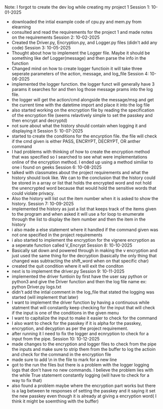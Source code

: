 Note: I forgot to create the dev log while creating my project 1
Session 1: 10-01-2025
- downloaded the intial example code of cpu.py and mem.py from elearning 
- consulted and read the requirements for the project 1 and made notes on the requirements
Session 2: 10-02-2025
- Created the Driver.py, Encryption.py, and Logger.py files (didn't add any code)
Session 3: 10-05-2025
- Thought about how to implement the Logger file. Maybe it should be something like def Logger(message) and then parse the info in the function
- Changed mind on how to create logger functioin it will take three seperate parameters of the action, message, and log_file
Session 4: 10-06-2025
- implemented the logger function. the logger funct will generally have 3 params it searches for and then log those message prams into the log file.
- the logger will get the action/cmd alongside the message/msg and get the current time with the datetime import and place it into the log file
- also started working on the encryption file by reading the specification of the encryption file (seems relavtively simple to set the passkey and then encrypt and decryptd)
- not sure about what the history should contain when logging it and displaying it
Session 5: 10-07-2025
- started to create the conditions for the encyrption file. the file will check if the cmd given is either PASS, ENCRYPT, DECRYPT, OR anther command
- I had problems with thinking of how to create the encryption method that was specified so I searched to see what were implementations online of the encryption method. I ended up using a method similiar to one i found on geeks
Session 6: 10-08-2025
- talked with classmates about the project requirements and what the history should look like. We can to the conclusion that the history could be stored in a array or list that holds the encrypted word and not hold the unencrypted word because that would hold the sensitive words that could violate privacy.
- Also the history will list out the item number when it is asked to show the history.
Session 7: 10-09-2025
- implemented the history as just a list that keeps track of the items given to the program and when asked it will use a for loop to enumerate through the list to display the item number and then the item in the history
- i also made a else statement where it handled if the command given was not one specified in the project requirements
- i also started to implement the encryption for the vignere encryption as a seperate function called V_Encrypt
Session 8: 10-10-2025
- Basically sat down and powered through in making the v encryption and just used the same thing for the decryption (basically the only thing that changed was subtracting the shift_word when on that specific char)
- created the quit condition where it will exit the conditon 
- next is to implement the driver.py 
Session 9: 10-11-2025
- implemented the driver funtioin by first have the user say python or python3 and give the Driver function and then the log file name ex: python Driver.py logs.txt
- didn't add the intial comment in the log_file that stated the logging was started (will implement that later)
- I want to implement the driver function by having a continuous while statment that will constantly keep checking for the input that will check if the input is one of the conditions in the given menu
- I want to capitalize the input to make it easier to check for the command 
- I also want to check for the passkey if it is alpha for the passkey, encryption, and decyption as per the project requirement.
- after running it I need to fix the logger and ecnryption to check for a input from the pipe.
Session 10: 10-12-2025
- made changes to the encryption and logger files to check from the pipe the inputs and make sure to strip them from the buffer to log the actioin and check for the command in the encryption file
- made sure to add \n in the file to mark for a new line
- got to the run the files but there is a problem with the logger logging logs that don't have no new commands. I believe the problem lies with the while True statement constantly logging (will have to check for a way to fix that)
- also found a problem maybe where the encryption part works but there is a lag between te responses of setting the passkey and it saying it set the new passkey even though it is already at giving a encryption word( I think it might be soemthing with the buffer)



